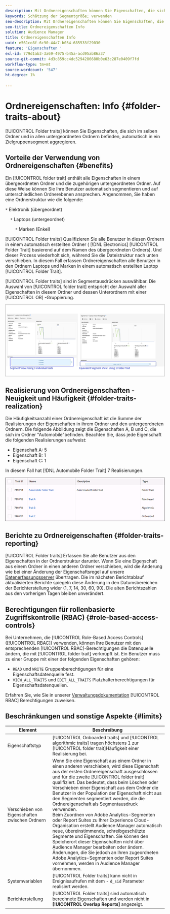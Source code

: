 ```yaml
---
description: Mit Ordnereigenschaften können Sie Eigenschaften, die sich im selben Ordner und in allen untergeordneten Ordnern befinden, automatisch in ein Zielgruppensegment aggregieren.
keywords: Schätzung der Segmentgröße; verwenden
seo-description: Mit Ordnereigenschaften können Sie Eigenschaften, die sich im selben Ordner und in allen untergeordneten Ordnern befinden, automatisch in ein Zielgruppensegment aggregieren.
seo-title: Ordnereigenschaften Info
solution: Audience Manager
title: Ordnereigenschaften Info
uuid: e561ce8f-6c90-44a7-b034-685533f29030
feature: 'Eigenschaften '
exl-id: 779d1ab3-3a69-4975-b45a-acd95ab86a37
source-git-commit: 4d3c859cc4dc5294286680b0e63c287e0409f7fd
workflow-type: tm+mt
source-wordcount: '547'
ht-degree: 1%

---
```


# Ordnereigenschaften: Info {#folder-traits-about}

[!UICONTROL Folder traits] können Sie Eigenschaften, die sich im selben Ordner und in allen untergeordneten Ordnern befinden, automatisch in ein Zielgruppensegment aggregieren.

## Vorteile der Verwendung von Ordnereigenschaften {#benefits}

Ein [!UICONTROL folder trait] enthält alle Eigenschaften in einem übergeordneten Ordner und die zugehörigen untergeordneten Ordner. Auf diese Weise können Sie Ihre Benutzer automatisch segmentieren und auf unterschiedlichen Ordnerebenen ansprechen. Angenommen, Sie haben eine Ordnerstruktur wie die folgende:

`*` Elektronik (übergeordnet)

    `*` Laptops (untergeordnet)

        `*` Marken (Enkel)

[!UICONTROL Folder traits] Qualifizieren Sie alle Benutzer in diesen Ordnern in einem automatisch erstellten Ordner ( [!DNL Electronics] [!UICONTROL Folder Trait] basierend auf dem Namen des übergeordneten Ordners). Und dieser Prozess wiederholt sich, während Sie die Dateistruktur nach unten verschieben. In diesem Fall erfassen Ordnereigenschaften alle Benutzer in den Ordnern Laptops und Marken in einem automatisch erstellten Laptop [!UICONTROL Folder Trait].

[!UICONTROL Folder traits] sind in Segmentausdrücken auswählbar. Die Auswahl von [!UICONTROL folder trait] entspricht der Auswahl aller Eigenschaften in diesem Ordner und dessen Unterordnern mit einer [!UICONTROL OR] -Gruppierung.

![](assets/folder-traits-compare-border.jpg)

## Realisierung von Ordnereigenschaften - Neuigkeit und Häufigkeit {#folder-traits-realization}

Die Häufigkeitsanzahl einer Ordnereigenschaft ist die Summe der Realisierungen der Eigenschaften in ihrem Ordner und den untergeordneten Ordnern. Die folgende Abbildung zeigt die Eigenschaften A, B und C, die sich im Ordner &quot;Automobile&quot;befinden. Beachten Sie, dass jede Eigenschaft die folgenden Realisierungen aufweist:

* Eigenschaft A: 5
* Eigenschaft B: 1
* Eigenschaft C: 1

In diesem Fall hat [!DNL Automobile Folder Trait] 7 Realisierungen.

![](assets/folder_traits_rollup_border.png)

## Berichte zu Ordnereigenschaften {#folder-traits-reporting}

[!UICONTROL Folder traits] Erfassen Sie alle Benutzer aus den Eigenschaften in der Ordnerstruktur darunter. Wenn Sie eine Eigenschaft aus einem Ordner in einen anderen Ordner verschieben, wird die Änderung wie bei einer Änderung der Eigenschaftsregel auf unsere [Datenerfassungsserver](../../reference/system-components/components-data-collection.md) übertragen. Die im nächsten Berichtablauf aktualisierten Berichte spiegeln diese Änderung in den Datumsbereichen der Berichterstellung wider (1, 7, 14, 30, 60, 90). Die alten Berichtszahlen aus den vorherigen Tagen bleiben unverändert.

## Berechtigungen für rollenbasierte Zugriffskontrolle (RBAC) {#role-based-access-controls}

Bei Unternehmen, die [!UICONTROL Role-Based Access Controls] ([!UICONTROL RBAC]) verwenden, können Ihre Benutzer mit den entsprechenden [!UICONTROL RBAC]-Berechtigungen die Datenquelle ändern, die mit [!UICONTROL folder trait] verknüpft ist. Ein Benutzer muss zu einer Gruppe mit einer der folgenden Eigenschaften gehören:

* `READ` und  `WRITE` Gruppenberechtigungen für eine Eigenschaftsdatenquelle fest.
* `VIEW_ALL_TRAITS` und  `EDIT_ALL_TRAITS` Platzhalterberechtigungen für Eigenschaftsdatenquellen.

Erfahren Sie, wie Sie in unserer [Verwaltungsdokumentation](../../features/administration/administration-overview.md#create-group) [!UICONTROL RBAC] Berechtigungen zuweisen.

## Beschränkungen und sonstige Aspekte {#limits}

| Element | Beschreibung |
|---|---|
| Eigenschaftstyp | [!UICONTROL Onboarded traits] und  [!UICONTROL algorithmic traits] tragen höchstens 1 zur  [!UICONTROL folder trait]Häufigkeit einer Realisierung bei. |
| Verschieben von Eigenschaften zwischen Ordnern | Wenn Sie eine Eigenschaft aus einem Ordner in einen anderen verschieben, wird diese Eigenschaft aus der ersten Ordnereigenschaft ausgeschlossen und für die zweite [!UICONTROL folder trait] qualifiziert. Das bedeutet, dass beim Löschen oder Verschieben einer Eigenschaft aus dem Ordner die Benutzer in der Population der Eigenschaft nicht aus den Segmenten segmentiert werden, die die Ordnereigenschaft als Segmentausdruck verwenden. <br> Beim Zuordnen von Adobe Analytics-Segmenten oder Report Suites zu Ihrer Experience Cloud-Organisation erstellt Audience Manager automatisch neue, übereinstimmende, schreibgeschützte Segmente und Eigenschaften. Sie können den Speicherort dieser Eigenschaften nicht über Audience Manager bearbeiten oder ändern. Änderungen, die Sie jedoch an Ihren zugeordneten Adobe Analytics-Segmenten oder Report Suites vornehmen, werden in Audience Manager übernommen. |
| Systemvariablen | [!UICONTROL Folder traits] kann nicht in Ereignisaufrufen mit dem - `d_sid` Parameter realisiert werden. |
| Berichterstellung | [!UICONTROL Folder traits] sind automatisch berechnete Eigenschaften und werden nicht in  **[!UICONTROL Overlap Reports]** angezeigt. |

